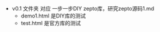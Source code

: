 + v0.1 文件夹 对应  一步一步DIY zepto库，研究zepto源码1.md    
  -	demo1.html 是DIY库的测试    
  - test.html 是官方库的测试    